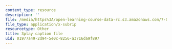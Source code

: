 ```yaml
---
content_type: resource
description: ''
file: /media/https%3A/open-learning-course-data-rc.s3.amazonaws.com/7-014-introductory-biology-spring-2005/01977a492d945e0c8256a3716da9f897_hWdAt9SzP0I.vtt
file_type: application/x-subrip
resourcetype: Other
title: 3play caption file
uid: 01977a49-2d94-5e0c-8256-a3716da9f897
---
```

